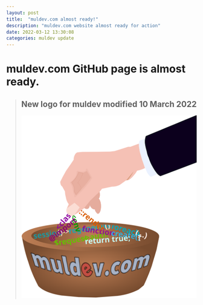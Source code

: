 ```yaml
---
layout: post
title:  "muldev.com almost ready!"
description: "muldev.com website almost ready for action"
date: 2022-03-12 13:30:08
categories: muldev update
---
```


# muldev.com GitHub page is almost ready.

> ## New logo for muldev modified 10 March 2022
> <img src="/assets/img/muldev-logo-transparent.svg" style="width: 500px;">






